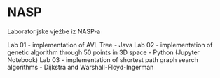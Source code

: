 # NASP
Laboratorijske vježbe iz NASP-a

Lab 01 - implementation of AVL Tree - Java
Lab 02 - implementation of genetic algorithm through 50 points in 3D space - Python (Jupyter Notebook)
Lab 03 - implementation of shortest path graph search algorithms - Dijkstra and Warshall-Floyd-Ingerman